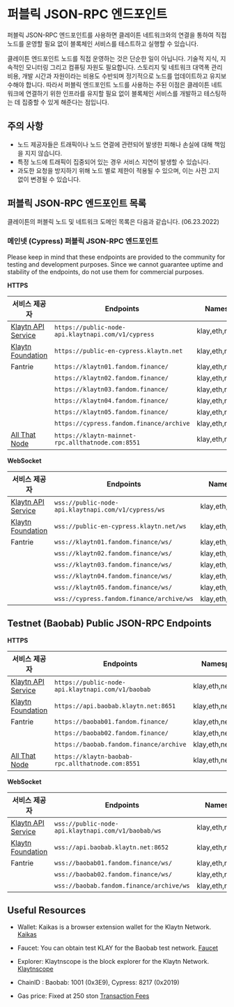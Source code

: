 # 퍼블릭 JSON-RPC 엔드포인트

퍼블릭 JSON-RPC 엔드포인트를 사용하면 클레이튼 네트워크와의 연결을 통하여 직접 노드를 운영할 필요 없이 블록체인 서비스를 테스트하고 실행할 수 있습니다.

클레이튼 엔드포인트 노드를 직접 운영하는 것은 단순한 일이 아닙니다. 기술적 지식, 지속적인 모니터링 그리고 컴퓨팅 자원도 필요합니다. 스토리지 및 네트워크 대역폭 관리 비용, 개발 시간과 자원이라는 비용도 수반되며 정기적으로 노드를 업데이트하고 유지보수해야 합니다. 따라서 퍼블릭 엔드포인트 노드를 사용하는 주된 이점은 클레이튼 네트워크에 연결하기 위한 인프라를 유지할 필요 없이 블록체인 서비스를 개발하고 테스팅하는 데 집중할 수 있게 해준다는 점입니다.

## 주의 사항

- 노드 제공자들은 트래픽이나 노드 연결에 관련되어 발생한 피해나 손실에 대해 책임을 지지 않습니다.
- 특정 노드에 트래픽이 집중되어 있는 경우 서비스 지연이 발생할 수 있습니다.
- 과도한 요청을 방지하기 위해 노드 별로 제한이 적용될 수 있으며, 이는 사전 고지 없이 변경될 수 있습니다.

## 퍼블릭 JSON-RPC 엔드포인트 목록

클레이튼의 퍼블릭 노드 및 네트워크 도메인 목록은 다음과 같습니다. (06.23.2022)

### 메인넷 (Cypress) 퍼블릭 JSON-RPC 엔드포인트

Please keep in mind that these endpoints are provided to the community for testing and development purposes. Since we cannot guarantee uptime and stability of the endpoints, do not use them for commercial purposes.

**HTTPS**

| 서비스 제공자                                          | Endpoints                                          | Namespaces         | 타입      |
| ------------------------------------------------ | -------------------------------------------------- | ------------------ | ------- |
| [Klaytn API Service](https://www.klaytnapi.com/) | `https://public-node-api.klaytnapi.com/v1/cypress` | klay,eth,net,debug | Full    |
|[Klaytn Foundation](https://www.klaytn.foundation)| `https://public-en-cypress.klaytn.net`             | klay,eth,net,debug | Full    |
| Fantrie                                          | `https://klaytn01.fandom.finance/`                 | klay,eth,net,debug | Full    |
|                                                  | `https://klaytn02.fandom.finance/`                 | klay,eth,net,debug | Full    |
|                                                  | `https://klaytn03.fandom.finance/`                 | klay,eth,net,debug | Full    |
|                                                  | `https://klaytn04.fandom.finance/`                 | klay,eth,net,debug | Full    |
|                                                  | `https://klaytn05.fandom.finance/`                 | klay,eth,net,debug | Full    |
|                                                  | `https://cypress.fandom.finance/archive`           | klay,eth,net,debug | Archive |
| [All That Node](www.allthatnode.com)             | `https://klaytn-mainnet-rpc.allthatnode.com:8551`  | klay,eth,net       | Full    |

**WebSocket**

| 서비스 제공자                                          | Endpoints                                           | Namespaces         | 타입      |
| ------------------------------------------------ | --------------------------------------------------- | ------------------ | ------- |
| [Klaytn API Service](https://www.klaytnapi.com/) | `wss://public-node-api.klaytnapi.com/v1/cypress/ws` | klay,eth,net,debug | Full    |
|[Klaytn Foundation](https://www.klaytn.foundation)| `wss://public-en-cypress.klaytn.net/ws`             | klay,eth,net,debug | Full    |
| Fantrie                                          | `wss://klaytn01.fandom.finance/ws/`                 | klay,eth,net,debug | Full    |
|                                                  | `wss://klaytn02.fandom.finance/ws/`                 | klay,eth,net,debug | Full    |
|                                                  | `wss://klaytn03.fandom.finance/ws/`                 | klay,eth,net,debug | Full    |
|                                                  | `wss://klaytn04.fandom.finance/ws/`                 | klay,eth,net,debug | Full    |
|                                                  | `wss://klaytn05.fandom.finance/ws/`                 | klay,eth,net,debug | Full    |
|                                                  | `wss://cypress.fandom.finance/archive/ws`           | klay,eth,net,debug | Archive |


## Testnet (Baobab) Public JSON-RPC Endpoints

**HTTPS**

| 서비스 제공자                                            | Endpoints                                         | Namespaces         | 타입      |
| -------------------------------------------------- | ------------------------------------------------- | ------------------ | ------- |
| [Klaytn API Service](https://www.klaytnapi.com/)   | `https://public-node-api.klaytnapi.com/v1/baobab` | klay,eth,net,debug | Full    |
| [Klaytn Foundation](https://www.klaytn.foundation) | `https://api.baobab.klaytn.net:8651`              | klay,eth,net       | Full    |
| Fantrie                                            | `https://baobab01.fandom.finance/`                | klay,eth,net,debug | Full    |
|                                                    | `https://baobab02.fandom.finance/`                | klay,eth,net,debug | Full    |
|                                                    | `https://baobab.fandom.finance/archive`           | klay,eth,net,debug | Archive |
| [All That Node](www.allthatnode.com)               | `https://klaytn-baobab-rpc.allthatnode.com:8551`  | klay,eth,net       | Full    |

**WebSocket**

| 서비스 제공자                                            | Endpoints                                          | Namespaces         | 타입      |
| -------------------------------------------------- | -------------------------------------------------- | ------------------ | ------- |
| [Klaytn API Service](https://www.klaytnapi.com/)   | `wss://public-node-api.klaytnapi.com/v1/baobab/ws` | klay,eth,net,debug | Full    |
| [Klaytn Foundation](https://www.klaytn.foundation) | `wss://api.baobab.klaytn.net:8652`                 | klay,eth,net       | Full    |
| Fantrie                                            | `wss://baobab01.fandom.finance/ws/`                | klay,eth,net,debug | Full    |
|                                                    | `wss://baobab02.fandom.finance/ws/`                | klay,eth,net,debug | Full    |
|                                                    | `wss://baobab.fandom.finance/archive/ws`           | klay,eth,net,debug | Archive |

## Useful Resources

- Wallet: Kaikas is a browser extension wallet for the Klaytn Network. [Kaikas](https://docs.klaytn.foundation/dapp/developer-tools/kaikas)

- Faucet: You can obtain test KLAY for the Baobab test network. [Faucet](https://docs.klaytn.foundation/dapp/developer-tools/klaytn-wallet#how-to-receive-baobab-testnet-klay)

- Explorer: Klaytnscope is the block explorer for the Klaytn Network. [Klaytnscope](https://docs.klaytn.foundation/dapp/developer-tools/klaytnscope)

- ChainID : Baobab: 1001 (0x3E9), Cypress: 8217 (0x2019)

- Gas price: Fixed at 250 ston [Transaction Fees](https://docs.klaytn.com/klaytn/design/transaction-fees)

